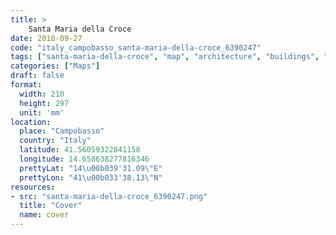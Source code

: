 ```yaml
---
title: > 
    Santa Maria della Croce
date: 2018-09-27
code: "italy_campobasso_santa-maria-della-croce_6390247"
tags: ["santa-maria-della-croce", "map", "architecture", "buildings", "Campobasso", "Italy"]
categories: ["Maps"]
draft: false
format:
  width: 210
  height: 297
  unit: 'mm'
location:
  place: "Campobasso"
  country: "Italy"
  latitude: 41.56059322841158
  longitude: 14.658638277816346
  prettyLat: "14\u00b039'31.09\"E"
  prettyLon: "41\u00b033'38.13\"N"
resources:
- src: "santa-maria-della-croce_6390247.png"
  title: "Cover"
  name: cover
---
```


